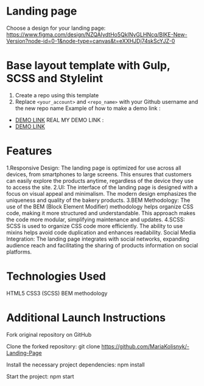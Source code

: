 # Landing page
Choose a design for your landing page:
https://www.figma.com/design/NZQAIydtHo5QkINyGLHNcq/BIKE-New-Version?node-id=0-1&node-type=canvas&t=eXXHJDj74skScYJZ-0

# Base layout template with Gulp, SCSS and Stylelint
1. Create a repo using this template
1. Replace `<your_account>` and `<repo_name>` with your Github username and the new repo name
   Example of how to make a demo link :
  - [DEMO LINK](https://<your_account>.github.io/<repo_name>/)
      REAL MY DEMO LINK :
  - [DEMO LINK](https://MariaKolisnyk.github.io/-Landing-Page/)

# Features

1.Responsive Design: The landing page is optimized for use across all devices, from smartphones to large screens. This ensures that customers can easily explore the products anytime, regardless of the device they use to access the site.
2.UI: The interface of the landing page is designed with a focus on visual appeal and minimalism. The modern design emphasizes the uniqueness and quality of the bakery products.
3.BEM Methodology: The use of the BEM (Block Element Modifier) methodology helps organize CSS code, making it more structured and understandable. This approach makes the code more modular, simplifying maintenance and updates.
4.SCSS: SCSS is used to organize CSS code more efficiently. The ability to use mixins helps avoid code duplication and enhances readability.
Social Media Integration: The landing page integrates with social networks, expanding audience reach and facilitating the sharing of products information on social platforms.

# Technologies Used
HTML5
CSS3 (SCSS)
BEM methodology

# Additional Launch Instructions
Fork original repository on GitHub

Clone the forked repository: git clone https://github.com/MariaKolisnyk/-Landing-Page

Install the necessary project dependencies: npm install

Start the project: npm start
